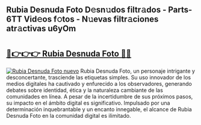 ## Rubia Desnuda Foto D𝚎sn𝚞dos filtr𝚊dos - Parts-6TT Vid𝚎os f𝚘tos - N𝚞evas filtr𝚊ciones atr𝚊ctivas u6yOm

# <h2><a href="http://mb8051.tromn.icu/?c=Rubia+Desnuda+Foto">🔗👉👉👉 Rubia Desnuda Foto 🔗🔗</a></h2>

[![Rubia Desnuda Foto nuevo](https://i.imgur.com/pEAQMta.gif)](http://mb8051.tromn.icu/?c=Rubia+Desnuda+Foto)
Rubia Desnuda Foto, un personaje intrigante y desconcertante, trasciende las etiquetas simples. Su uso innovador de los medios digitales ha cautivado y enfurecido a los observadores, generando debates sobre identidad, ética y la naturaleza cambiante de las comunidades en línea. A pesar de la incertidumbre de sus próximos pasos, su impacto en el ámbito digital es significativo. Impulsado por una determinación inquebrantable y un encanto innegable, el alcance de Rubia Desnuda Foto en la comunidad digital es ilimitado.
